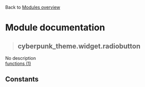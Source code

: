 Back to [Modules overview](https://github.com/pyrustic/cyberpunk-theme/blob/master/docs/modules/README.md)
  
# Module documentation
>## cyberpunk\_theme.widget.radiobutton
No description
<br>
[functions (1)](https://github.com/pyrustic/cyberpunk-theme/blob/master/docs/modules/content/cyberpunk_theme.widget.radiobutton/functions.md)


## Constants
```python

```

